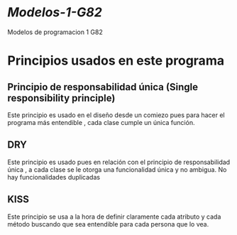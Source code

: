 # *Modelos-1-G82*
Modelos de programacion 1 G82

# Principios usados en este programa

## Principio de responsabilidad única (Single responsibility principle)
Este principio es usado en el diseño desde un comiezo pues para hacer el programa más entendible , cada clase cumple un única función.

## DRY 
Este principio es usado pues en relación con el principio de responsabilidad única , a cada clase se le otorga una funcionalidad única y no ambigua. No hay funcionalidades duplicadas

## KISS
Este principio se usa a la hora de definir claramente cada atributo y cada método buscando que sea entendible para cada persona que lo vea.

